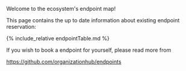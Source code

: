 
Welcome to the ecosystem's endpoint map!

This page contains the up to date information about existing endpoint reservation:

{% include_relative endpointTable.md %}


If you wish to book a endpoint for yourself, please read more from 

https://github.com/organizationhub/endpoints
